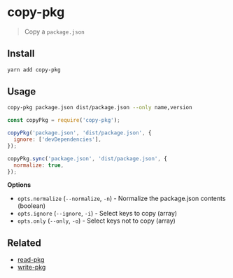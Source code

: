 # copy-pkg

> Copy a `package.json`

## Install

```sh
yarn add copy-pkg
```

## Usage

```sh
copy-pkg package.json dist/package.json --only name,version
```

```js
const copyPkg = require('copy-pkg');

copyPkg('package.json', 'dist/package.json', {
  ignore: ['devDependencies'],
});

copyPkg.sync('package.json', 'dist/package.json', {
  normalize: true,
});
```

**Options**

- `opts.normalize` (`--normalize`, `-n`) - Normalize the package.json contents (boolean)
- `opts.ignore` (`--ignore`, `-i`) - Select keys to copy (array)
- `opts.only` (`--only`, `-o`) - Select keys not to copy (array)

## Related

- [read-pkg](https://github.com/sindresorhus/read-pkg)
- [write-pkg](https://github.com/sindresorhus/write-pkg)
